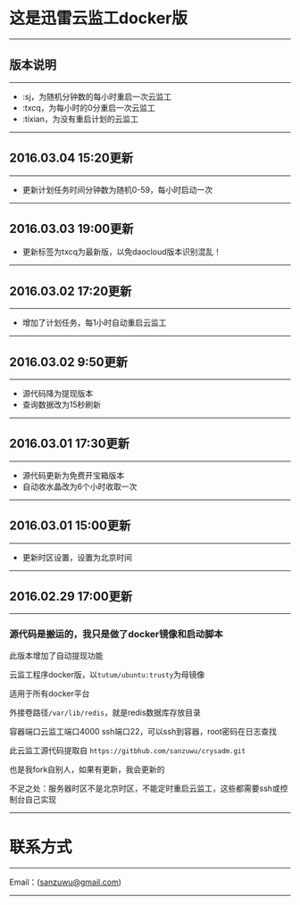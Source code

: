 # 这是迅雷云监工docker版
***
## 版本说明
***
- :sj，为随机分钟数的每小时重启一次云监工  
- :txcq，为每小时的0分重启一次云监工  
- :tixian，为没有重启计划的云监工  
***
## 2016.03.04 15:20更新
***
- 更新计划任务时间分钟数为随机0-59，每小时启动一次
***
## 2016.03.03 19:00更新
- 更新标签为txcq为最新版，以免daocloud版本识别混乱！	
***
## 2016.03.02 17:20更新
***
- 增加了计划任务，每1小时自动重启云监工
***
## 2016.03.02 9:50更新
***
- 源代码降为提现版本  
- 查询数据改为15秒刷新  
***
## 2016.03.01 17:30更新
***
- 源代码更新为免费开宝箱版本  
- 自动收水晶改为6个小时收取一次  
***
## 2016.03.01 15:00更新
*********
- 更新时区设置，设置为北京时间  
***
## 2016.02.29 17:00更新
***

### 源代码是搬运的，我只是做了docker镜像和启动脚本    

此版本增加了自动提现功能  

云监工程序docker版，以`tutum/ubuntu:trusty`为母镜像  

适用于所有docker平台  

外接卷路径`/var/lib/redis`，就是redis数据库存放目录  

容器端口云监工端口4000 ssh端口22，可以ssh到容器，root密码在日志查找  

此云监工源代码提取自 `https://gitbhub.com/sanzuwu/crysadm.git`  

也是我fork自别人，如果有更新，我会更新的  

不足之处：服务器时区不是北京时区，不能定时重启云监工，这些都需要ssh或控制台自己实现  
***
# 联系方式
***
Email：(sanzuwu@gmail.com)
***

